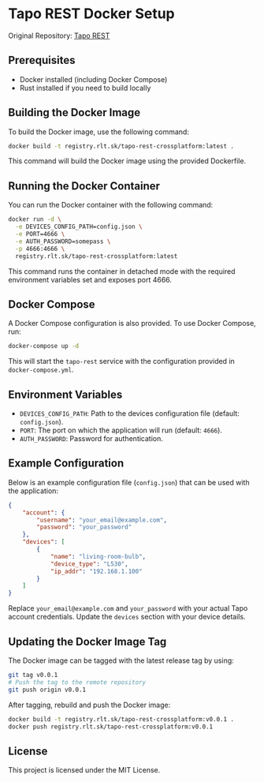 
# Tapo REST Docker Setup

Original Repository: [Tapo REST](https://github.com/ClementNerma/tapo-rest)

## Prerequisites

- Docker installed (including Docker Compose)
- Rust installed if you need to build locally

## Building the Docker Image

To build the Docker image, use the following command:

```sh
docker build -t registry.rlt.sk/tapo-rest-crossplatform:latest .
```

This command will build the Docker image using the provided Dockerfile.

## Running the Docker Container

You can run the Docker container with the following command:

```sh
docker run -d \
  -e DEVICES_CONFIG_PATH=config.json \
  -e PORT=4666 \
  -e AUTH_PASSWORD=somepass \
  -p 4666:4666 \
  registry.rlt.sk/tapo-rest-crossplatform:latest
```

This command runs the container in detached mode with the required environment variables set and exposes port 4666.

## Docker Compose

A Docker Compose configuration is also provided. To use Docker Compose, run:

```sh
docker-compose up -d
```

This will start the `tapo-rest` service with the configuration provided in `docker-compose.yml`.

## Environment Variables

- `DEVICES_CONFIG_PATH`: Path to the devices configuration file (default: `config.json`).
- `PORT`: The port on which the application will run (default: `4666`).
- `AUTH_PASSWORD`: Password for authentication.

## Example Configuration

Below is an example configuration file (`config.json`) that can be used with the application:

```json
{
    "account": {
        "username": "your_email@example.com",
        "password": "your_password"
    },
    "devices": [
        {
            "name": "living-room-bulb",
            "device_type": "L530",
            "ip_addr": "192.168.1.100"
        }
    ]
}
```

Replace `your_email@example.com` and `your_password` with your actual Tapo account credentials. Update the `devices` section with your device details.

## Updating the Docker Image Tag

The Docker image can be tagged with the latest release tag by using:

```sh
git tag v0.0.1
# Push the tag to the remote repository
git push origin v0.0.1
```

After tagging, rebuild and push the Docker image:

```sh
docker build -t registry.rlt.sk/tapo-rest-crossplatform:v0.0.1 .
docker push registry.rlt.sk/tapo-rest-crossplatform:v0.0.1
```

## License

This project is licensed under the MIT License.
